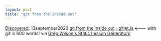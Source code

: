 ```yaml
---
layout: post
title: "git from the inside out"
---
```

[Discovered](http://rolandtanglao.com/2020/07/29/p1-blogthis-checkvist-list-links-to-blog/): 13september2020 [git from the inside out](https://maryrosecook.com/blog/post/git-from-the-inside-out) ;  [gitlet.js](http://gitlet.maryrosecook.com/docs/gitlet.html) <--- with git in 600 words! via [Greg Wilson's Static Lesson Generators](https://third-bit.com/2020/09/13/static-generators.html)
